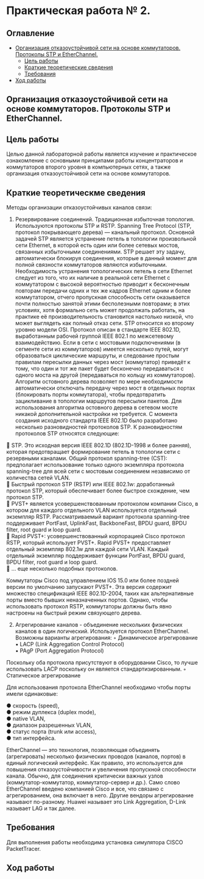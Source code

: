 # Практическая работа № 2.
## Оглавление
- [Организация отказоустойчивой сети на основе коммутаторов. Протоколы STP и EtherChannel.](#section1)
  - [Цель работы](#section1.1)  
  - [Краткие теоретические сведения](#section1.2)
  - [Требования](#section1.3)
- [Ход работы](#section1.4)


## <a name="section1">Организация отказоустойчивой сети на основе коммутаторов. Протоколы STP и EtherChannel.</a>

## <a name="section1.1">Цель работы</a>

Целью данной лабораторной работы является изучение и практическое ознакомление с основными принципами работы концентраторов и коммутаторов второго уровня в компьютерных сетях, а также организация отказоустойчивой сети на основе коммутаторов.

## <a name="section1.2">Краткие теоретическме сведения</a>  

Методы организации отказоустойчивых каналов связи:

1) Резервирование соединений. Традиционная избыточная топология. Используются протоколы SТР и RSTP.
Spanning Tree Protocol (STP, протокол покрывающего дерева) — канальный протокол. Основной задачей STP является устранение петель в топологии произвольной сети Ethernet, в которой есть один или более сетевых мостов, связанных избыточными соединениями. STP решает эту задачу, автоматически блокируя соединения, которые в данный момент для полной связности коммутаторов являются избыточными. Необходимость устранения топологических петель в сети Ethernet следует из того, что их наличие в реальной сети Ethernet с коммутатором с высокой вероятностью приводит к бесконечным повторам передачи одних и тех же кадров Ethernet одним и более коммутатором, отчего пропускная способность сети оказывается почти полностью занятой этими бесполезными повторами; в этих условиях, хотя формально сеть может продолжать работать, на практике её производительность становится настолько низкой, что может выглядеть как полный отказ сети. STP относится ко второму уровню модели OSI. Протокол описан в стандарте IEEE 802.1D, выработанным рабочей группой IEEE 802.1 по межсетевому взаимодействию. Если в сети с мостовыми подключениями (в сегменте сети из коммутаторов) имеется несколько путей, могут образоваться циклические маршруты, и следование простым правилам пересылки данных через мост (коммутатор) приведёт к тому, что один и тот же пакет будет бесконечно передаваться с одного моста на другой (передаваться по кольцу из коммутаторов). Алгоритм остовного дерева позволяет по мере необходимости автоматически отключать передачу через мост в отдельных портах (блокировать порты коммутатора), чтобы предотвратить зацикливание в топологии маршрутов пересылки пакетов. Для использования алгоритма остовного дерева в сетевом мосте никакой дополнительной настройки не требуется. С момента создания исходного стандарта IEEE 802.1D было разработано несколько разновидностей протоколов STP. К разновидностям протоколов STP относятся следующие: 

 STP. Это исходная версия IEEE 802.1D (802.1D-1998 и более ранняя), которая предотвращает формирование петель в топологии сети с резервными каналами. Общий протокол spanning-tree (CST): предполагает использование только одного экземпляра протокола spanning-tree для всей сети с мостовым соединением независимо от количества сетей VLAN.  
 Быстрый протокол STP (RSTP) или IEEE 802.1w: доработанный протокол STP, который обеспечивает более быстрое схождение, чем протокол STP.  
 PVST+ является усовершенствованным протоколом компании Cisco, в котором для каждого отдельного VLAN используется отдельный экземпляр RSTP. Рассматриваемый вариант протокола spanning-tree поддерживает PortFast, UplinkFast, BackboneFast, BPDU guard, BPDU filter, root guard и loop guard.  
 Rapid PVST+: усовершенствованный корпорацией Cisco протокол RSTP, который использует PVST+. Rapid PVST+ предоставляет отдельный экземпляр 802.1w для каждой сети VLAN. Каждый отдельный экземпляр поддерживает функции PortFast, BPDU guard, BPDU filter, root guard и loop guard.  
 … еще несколько подобных протоколов.  

Коммутаторы Cisco под управлением IOS 15.0 или более поздней версии по умолчанию запускают PVST+. Эта версия содержит множество спецификаций IEEE 802.1D-2004, таких как альтернативные порты вместо бывших неназначенных портов. Однако, чтобы использовать протокол RSTP, коммутаторы должны быть явно настроены на быстрый режим связующего дерева.

2) Агрегирование каналов - объединение нескольких физических каналов в один логический. Используется протокол EtherChannel. Возможны варианты агрегирования:
    ◦ Динамическое агрегирование  
        ▪ LACP (Link Aggregation Control Protocol)  
        ▪ PAgP (Port Aggregation Protocol)  
            
Поскольку оба протокола присутствуют в оборудовании Cisco, то лучше использовать LACP поскольку он является стандартизированным.
        ◦ Статическое агрегирование  

Для использования протокола EtherChannel  необходимо чтобы порты имели одинаковые:

● скорость (speed),  
● режим дуплекса (duplex mode),  
● native VLAN,  
● диапазон разрешенных VLAN,  
● статус порта (trunk или access),  
● тип интерфейса.  

EtherСhannel — это технология, позволяющая объединять (агрегировать) несколько физических проводов (каналов, портов) в единый логический интерфейс. Как правило, это используется для повышения отказоустойчивости и увеличения пропускной способности канала. Обычно, для соединения критически важных узлов (коммутатор-коммутатор, коммутатор-сервер и др.). Само слово EtherChannel введено компанией Cisco и все, что связано с агрегированием, она включает в него. Другие вендоры агрегирование называют по-разному. Huawei называет это Link Aggregation, D-Link называет LAG и так далее.

## <a name="section1.3">Требования</a>

Для выполнения работы необходима установка симулятора CISCO PacketTracer.

## <a name="section1.4">Ход работы</a>
